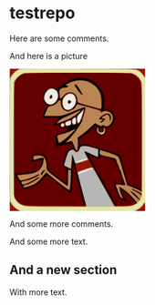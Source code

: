 # testrepo

Here are some comments.


And here is a picture



<a href="url"><img src="https://github.com/GkAntonius/testrepo/blob/master/doc/gandhi.pdf" align="center" height="250" ></a><br clear="all" />



And some more comments.


And some more text.


And a new section
-----------------

With more text.
